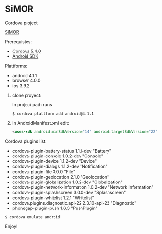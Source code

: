 SiMOR
====================

Cordova project 

[SiMOR](https://play.google.com/store/apps/details?id=org.pim.simor)

Prerequistes:
- [Cordova 5.4.0](https://cordova.apache.org/)
- [Android SDK](http://developer.android.com/intl/es/sdk/index.html)

Plattforms:
- android 4.1.1
- browser 4.0.0
- ios 3.9.2

1. clone proyect:

    in project path runs 
    
    ```
    $ cordova plattform add android@4.1.1
    ```

2. in AndroidManifest.xml edit:

    ```xml
    <uses-sdk android:minSdkVersion="14" android:targetSdkVersion="22" />
    ```

Cordova plugins list:

- cordova-plugin-battery-status 1.1.1-dev "Battery"
- cordova-plugin-console 1.0.2-dev "Console"
- cordova-plugin-device 1.1.2-dev "Device"
- cordova-plugin-dialogs 1.1.2-dev "Notification"
- cordova-plugin-file 3.0.0 "File"
- cordova-plugin-geolocation 2.1.0 "Geolocation"
- cordova-plugin-globalization 1.0.2-dev "Globalization"
- cordova-plugin-network-information 1.0.2-dev "Network Information"
- cordova-plugin-splashscreen 3.0.0-dev "Splashscreen"
- cordova-plugin-whitelist 1.2.1 "Whitelist"
- cordova.plugins.diagnostic.api-22 2.3.10-api-22 "Diagnostic"
- phonegap-plugin-push 1.6.3 "PushPlugin"


```
$ cordova emulate android
```

Enjoy!